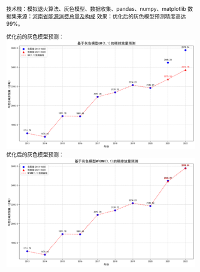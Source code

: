 技术栈：模拟退火算法、灰色模型、数据收集、pandas、numpy、matplotlib
数据集来源：[河南省能源消费总量及构成](https://oss.henan.gov.cn/sbgt-wztipt/attachment/hntjj/hntj/lib/tjnj/2024nj/zk/indexch.htm)
效果：优化后的灰色模型预测精度高达99%。

优化前的灰色模型预测：
![图片alt](GM11_carbon_emission_prediction.png "GM11_carbon_emission_prediction")
优化后的灰色模型预测：
![图片alt](MFGMW11_carbon_emission_prediction.png "GM11_carbon_emission_prediction")
